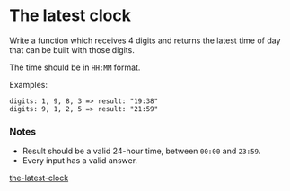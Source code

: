 # The latest clock

Write a function which receives 4 digits and returns the latest time of day that can be built with those digits.

The time should be in `HH:MM` format.

Examples:
```
digits: 1, 9, 8, 3 => result: "19:38"
digits: 9, 1, 2, 5 => result: "21:59"
```

### Notes

- Result should be a valid 24-hour time, between `00:00` and `23:59`.
- Every input has a valid answer.


[the-latest-clock](https://www.codewars.com/kata/58925dcb71f43f30cd00005f)